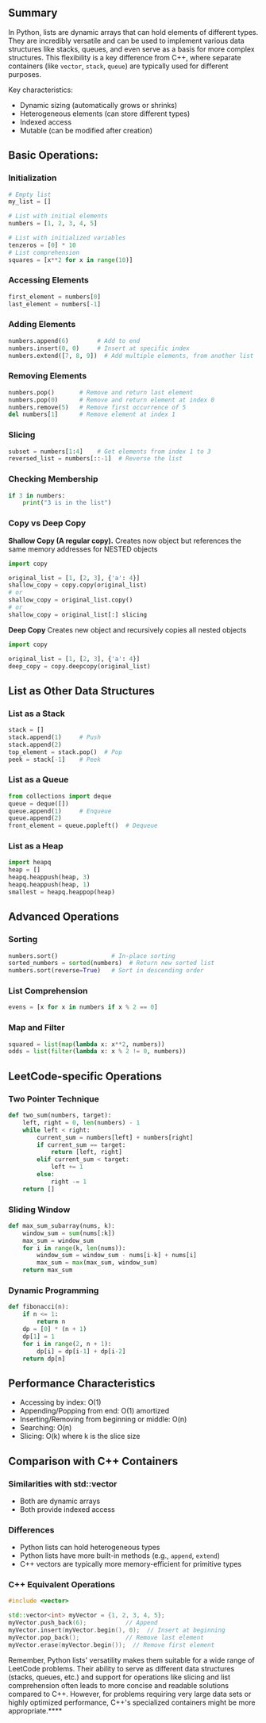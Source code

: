 ## Summary
In Python, lists are dynamic arrays that can hold elements of different types. They are incredibly versatile and can be used to implement various data structures like stacks, queues, and even serve as a basis for more complex structures. This flexibility is a key difference from C++, where separate containers (like `vector`, `stack`, `queue`) are typically used for different purposes.

Key characteristics:
- Dynamic sizing (automatically grows or shrinks)
- Heterogeneous elements (can store different types)
- Indexed access
- Mutable (can be modified after creation)

## Basic Operations:

### Initialization
```python
# Empty list
my_list = []

# List with initial elements
numbers = [1, 2, 3, 4, 5]

# List with initialized variables
tenzeros = [0] * 10
# List comprehension
squares = [x**2 for x in range(10)]
```

### Accessing Elements
```python
first_element = numbers[0]
last_element = numbers[-1]
```

### Adding Elements
```python
numbers.append(6)        # Add to end
numbers.insert(0, 0)     # Insert at specific index
numbers.extend([7, 8, 9])  # Add multiple elements, from another list
```

### Removing Elements
```python
numbers.pop()       # Remove and return last element
numbers.pop(0)      # Remove and return element at index 0
numbers.remove(5)   # Remove first occurrence of 5
del numbers[1]      # Remove element at index 1
```

### Slicing
```python
subset = numbers[1:4]    # Get elements from index 1 to 3
reversed_list = numbers[::-1]  # Reverse the list
```

### Checking Membership
```python
if 3 in numbers:
    print("3 is in the list")
```

### Copy vs Deep Copy

**Shallow Copy (A regular copy).**
Creates now object but references the same memory addresses for NESTED objects
```python
import copy

original_list = [1, [2, 3], {'a': 4}]
shallow_copy = copy.copy(original_list)
# or
shallow_copy = original_list.copy()
# or
shallow_copy = original_list[:] slicing
```
**Deep Copy**
Creates new object and recursively copies all nested objects
```python
import copy

original_list = [1, [2, 3], {'a': 4}]
deep_copy = copy.deepcopy(original_list)
```

## List as Other Data Structures

### List as a Stack
```python
stack = []
stack.append(1)     # Push
stack.append(2)
top_element = stack.pop()  # Pop
peek = stack[-1]    # Peek
```

### List as a Queue
```python
from collections import deque
queue = deque([])
queue.append(1)     # Enqueue
queue.append(2)
front_element = queue.popleft()  # Dequeue
```

### List as a Heap
```python
import heapq
heap = []
heapq.heappush(heap, 3)
heapq.heappush(heap, 1)
smallest = heapq.heappop(heap)
```

## Advanced Operations

### Sorting
```python
numbers.sort()               # In-place sorting
sorted_numbers = sorted(numbers)  # Return new sorted list
numbers.sort(reverse=True)   # Sort in descending order
```

### List Comprehension
```python
evens = [x for x in numbers if x % 2 == 0]
```

### Map and Filter
```python
squared = list(map(lambda x: x**2, numbers))
odds = list(filter(lambda x: x % 2 != 0, numbers))
```

## LeetCode-specific Operations

### Two Pointer Technique
```python
def two_sum(numbers, target):
    left, right = 0, len(numbers) - 1
    while left < right:
        current_sum = numbers[left] + numbers[right]
        if current_sum == target:
            return [left, right]
        elif current_sum < target:
            left += 1
        else:
            right -= 1
    return []
```

### Sliding Window
```python
def max_sum_subarray(nums, k):
    window_sum = sum(nums[:k])
    max_sum = window_sum
    for i in range(k, len(nums)):
        window_sum = window_sum - nums[i-k] + nums[i]
        max_sum = max(max_sum, window_sum)
    return max_sum
```

### Dynamic Programming
```python
def fibonacci(n):
    if n <= 1:
        return n
    dp = [0] * (n + 1)
    dp[1] = 1
    for i in range(2, n + 1):
        dp[i] = dp[i-1] + dp[i-2]
    return dp[n]
```

## Performance Characteristics
- Accessing by index: O(1)
- Appending/Popping from end: O(1) amortized
- Inserting/Removing from beginning or middle: O(n)
- Searching: O(n)
- Slicing: O(k) where k is the slice size

## Comparison with C++ Containers

### Similarities with std::vector
- Both are dynamic arrays
- Both provide indexed access

### Differences
- Python lists can hold heterogeneous types
- Python lists have more built-in methods (e.g., `append`, `extend`)
- C++ vectors are typically more memory-efficient for primitive types

### C++ Equivalent Operations
```cpp
#include <vector>

std::vector<int> myVector = {1, 2, 3, 4, 5};
myVector.push_back(6);           // Append
myVector.insert(myVector.begin(), 0);  // Insert at beginning
myVector.pop_back();             // Remove last element
myVector.erase(myVector.begin());  // Remove first element
```

Remember, Python lists' versatility makes them suitable for a wide range of LeetCode problems. Their ability to serve as different data structures (stacks, queues, etc.) and support for operations like slicing and list comprehension often leads to more concise and readable solutions compared to C++. However, for problems requiring very large data sets or highly optimized performance, C++'s specialized containers might be more appropriate.****